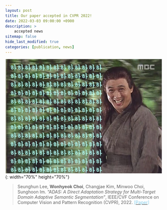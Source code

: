 ```yaml
---
layout: post
title: Our paper accepted in CVPR 2022!
date: 2022-03-03 09:00:00 +0900
description: >
    accepted news
sitemap: false
hide_last_modified: true
categories: [publication, news]
---
```


![good](/assets/img/good.jpeg){: width="70%" height="70%"}

>Seunghun Lee, __Wonhyeok Choi__, Changjae Kim, Minwoo Choi, Sunghoon Im. _“ADAS: A Direct Adaptation Strategy for Multi-Target Domain Adaptive Semantic Segmentation”_, IEEE/CVF Conference on Computer Vision and Pattern Recognition (CVPR), 2022.
[<span style='color: skyblue'>[Paper]</span>](https://openaccess.thecvf.com/content/CVPR2022/html/Lee_ADAS_A_Direct_Adaptation_Strategy_for_Multi-Target_Domain_Adaptive_Semantic_CVPR_2022_paper.html)
